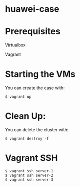 # huawei-case
# Prerequisites
Virtualbox

Vagrant
# Starting the VMs

You can create the case with:

```console
$ vagrant up
```

# Clean Up:
You can delete the cluster with:
```console
$ vagrant destroy -f
```

# Vagrant SSH 

```console
$ vagrant ssh server-1
$ vagrant ssh server-2
$ vagrant ssh server-3
```
